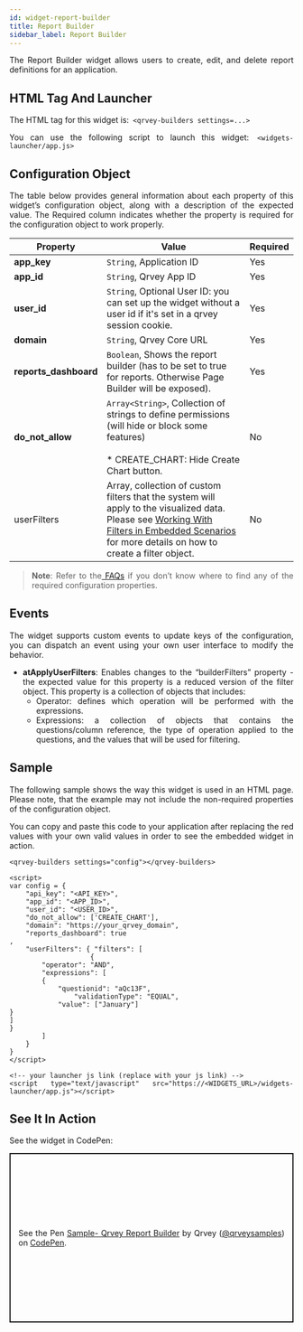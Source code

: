 ```yaml
---
id: widget-report-builder
title: Report Builder
sidebar_label: Report Builder
---
```


<div style="text-align: justify">

The Report Builder widget allows users to create, edit, and delete report definitions for an application.


## HTML Tag And Launcher
The HTML tag for this widget is:```
<qrvey-builders settings=...>```

You can use the following script to launch this widget:```
<widgets-launcher/app.js>```


## Configuration Object
The table below provides general information about each property of this widget’s configuration object, along with a description of the expected value. The Required column indicates whether the property is required for the configuration object to work properly.


| **Property** | **Value** | **Required** |
| --- | --- | --- |
| **app_key** | `String`, Application ID | Yes |
| **app_id** | `String`, Qrvey App ID| Yes |
| **user_id** | `String`, Optional User ID: you can set up the widget without a user id if it's set in a qrvey session cookie. | Yes |
| **domain** | `String`, Qrvey Core URL | Yes |
| **reports_dashboard** | `Boolean`, Shows the report builder (has to be set to true for reports. Otherwise Page Builder will be exposed). | Yes |
| **do_not_allow** | `Array<String>`, Collection of strings to define permissions (will hide or block some features)<br> <br>* CREATE_CHART: Hide Create Chart button. | No |
| userFilters | Array<Object>, collection of custom filters that the system will apply to the visualized data. Please see <a href="/docs/embedding/widgets/filters-embedded-scenarios/"> Working With Filters in Embedded Scenarios </a> for more details on how to create a filter object. | No



> **Note**: Refer to the<a href="/docs/faqs/faqs-intro/"> FAQs</a> if you don’t know where to find any of the required configuration properties. 

## Events
The widget supports custom events to update keys of the configuration, you can dispatch an event using your own user interface to modify the behavior.
* **atApplyUserFilters**: Enables changes to the “builderFilters” property - the expected value for this property is a reduced version of the filter object. This property is a collection of objects that includes:
  * Operator: defines which operation will be performed with the expressions.
  * Expressions: a collection of objects that contains the questions/column reference, the type of operation applied to the questions, and the values that will be used for filtering.


## Sample
The following sample shows the way this widget is used in an HTML page. Please note, that the example may not include the non-required properties of the configuration object. 

You can copy and paste this code to your application after replacing the red values with your own valid values in order to see the embedded widget in action.
```
<qrvey-builders settings="config"></qrvey-builders>
```
```
<script>
var config = {
    "api_key": "<API_KEY>",
    "app_id": "<APP_ID>",
    "user_id": "<USER_ID>",
    "do_not_allow": ['CREATE_CHART'],
    "domain": "https://your_qrvey_domain",
    "reports_dashboard": true
,
    "userFilters": { "filters": [
    				{
		"operator": "AND",
		"expressions": [
		{
			"questionid": "aQc13F",
      			"validationType": "EQUAL",
			"value": ["January"]
}
]
}          
 	   	]
 	}
}
</script>

```
```
<!-- your launcher js link (replace with your js link) -->
<script type="text/javascript" src="https://<WIDGETS_URL>/widgets-launcher/app.js"></script>
```
## See It In Action
See the widget in CodePen:

<p class="codepen" data-height="300" data-theme-id="34531" data-default-tab="js,result" data-user="qrveysamples" data-slug-hash="deb614642b633fcaab2f72fd85b8a19e" style="height: 300px; box-sizing: border-box; display: flex; align-items: center; justify-content: center; border: 2px solid; margin: 1em 0; padding: 1em;" data-pen-title="Sample- Qrvey Report Builder">
  <span>See the Pen <a href="https://codepen.io/qrveysamples/pen/52bb4236753fe85a433228dd11d437e2">
  Sample- Qrvey Report Builder</a> by Qrvey (<a href="https://codepen.io/qrveysamples">@qrveysamples</a>)
  on <a href="https://codepen.io">CodePen</a>.</span>
</p>
<script async src="https://cpwebassets.codepen.io/assets/embed/ei.js"></script>





